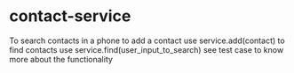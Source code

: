 # contact-service
To search contacts in a phone
to add a contact use service.add(contact)
to find contacts use service.find(user_input_to_search)
see test case to  know more about the functionality
